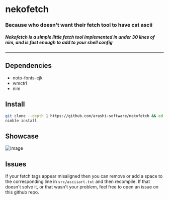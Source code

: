 # nekofetch
### Because who doesn't want their fetch tool to have cat ascii
##### Nekofetch is a simple little fetch tool implemented in under 30 lines of nim, and is fast enough to add to your shell config
---
## Dependencies
- noto-fonts-cjk
- wmctrl
- nim
## Install
```bash
git clone --depth 1 https://github.com/arashi-software/nekofetch && cd nekofetch
nimble install
```
## Showcase
![image](https://github.com/arashi-software/nekofetch/assets/88919270/62730d75-0ffb-4751-9e6f-9afa852d66c2)
## Issues
If your fetch tags appear misaligned then you can remove or add a space to the corresponding line in `src/asciiart.txt` and then recompile.
If that doesn't solve it, or that wasn't your problem, feel free to open an issue on this github repo.
